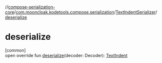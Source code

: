 //[compose-serialization-core](../../../index.md)/[com.mooncloak.kodetools.compose.serialization](../index.md)/[TextIndentSerializer](index.md)/[deserialize](deserialize.md)

# deserialize

[common]\
open override fun [deserialize](deserialize.md)(decoder: Decoder): [TextIndent](https://developer.android.com/reference/kotlin/androidx/compose/ui/text/style/TextIndent.html)
